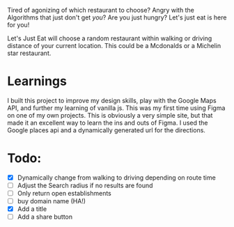 Tired of agonizing of which restaurant to choose? Angry with the Algorithms that just don't get *you*? Are you just hungry? Let's just eat is here for you!

Let's Just Eat will choose a random restaurant within walking or driving distance of your current location. This could be a Mcdonalds or a  Michelin star restaurant. 

# Learnings

I built this project to improve my design skills, play with the Google Maps API, and further my learning of vanilla js. This was my first time using Figma on one of my own projects. This is obviously a very simple site, but that made it an excellent way to learn the ins and outs of Figma. I used the Google places api and a dynamically generated url for the directions. 


# Todo:
- [x] Dynamically change from walking to driving depending on route time
- [ ] Adjust the Search radius if no results are found
- [ ] Only return open establishments
- [ ] buy domain name (HA!)
- [x] Add a title
- [ ] Add a share button